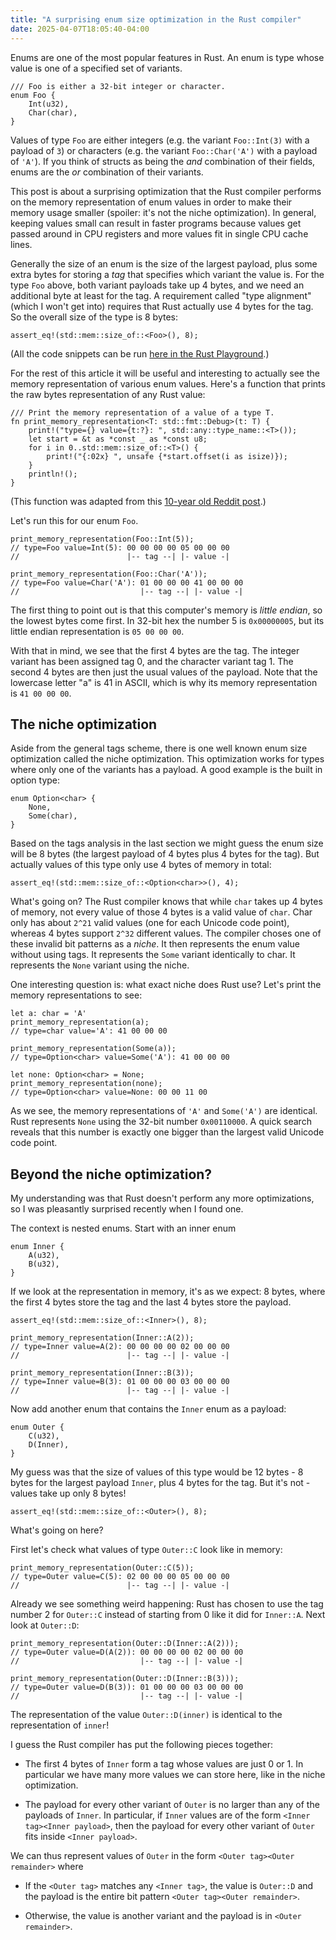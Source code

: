 ```yaml
---
title: "A surprising enum size optimization in the Rust compiler"
date: 2025-04-07T18:05:40-04:00
---
```



Enums are one of the most popular features in Rust.
An enum is type whose value is one of a specified set of variants.

```
/// Foo is either a 32-bit integer or character.
enum Foo {
    Int(u32),
    Char(char),
}
```

Values of type `Foo` are either
    integers (e.g. the variant `Foo::Int(3)` with a payload of `3`)
    or characters (e.g. the variant `Foo::Char('A')` with a payload of `'A'`).
If you think of structs as being the *and* combination of their fields,
    enums are the _or_ combination of their variants.

This post is about a surprising optimization that the Rust compiler
    performs on the memory representation of enum values
    in order to make their memory usage smaller
    (spoiler: it's not the niche optimization).
In general, keeping values small can result in faster programs because values get passed
    around in CPU registers and more values fit in single CPU cache lines.

Generally the size of an enum is the size of the largest payload,
    plus some extra bytes for storing a _tag_ that specifies which variant the value is.
For the type `Foo` above, both variant payloads take up 4 bytes,
    and we need an additional byte at least for the tag.
A requirement called "type alignment" (which I won't get into)
    requires that Rust actually use 4 bytes for the tag.
So the overall size of the type is 8 bytes:

```
assert_eq!(std::mem::size_of::<Foo>(), 8);
```

(All the code snippets can be run [here in the Rust Playground](https://play.rust-lang.org/?version=stable&mode=debug&edition=2024&gist=c5daeb2d75d83f9f5e1bdb9d46d77182).)

For the rest of this article it will be useful and interesting to actually see the memory
    representation of various enum values.
Here's a function that prints the raw bytes representation of any Rust value:

```
/// Print the memory representation of a value of a type T.
fn print_memory_representation<T: std::fmt::Debug>(t: T) {
    print!("type={} value={t:?}: ", std::any::type_name::<T>());
    let start = &t as *const _ as *const u8;
    for i in 0..std::mem::size_of::<T>() {
        print!("{:02x} ", unsafe {*start.offset(i as isize)});
    }
    println!();
}
```

(This function was adapted from this [10-year old Reddit post](https://www.reddit.com/r/rust/comments/2ngnmk/viewing_any_object_as_a_raw_memory_array).)

Let's run this for our enum `Foo`.

```
print_memory_representation(Foo::Int(5));
// type=Foo value=Int(5): 00 00 00 00 05 00 00 00
//                        |-- tag --| |- value -|

print_memory_representation(Foo::Char('A'));
// type=Foo value=Char('A'): 01 00 00 00 41 00 00 00 
//                           |-- tag --| |- value -|
```

The first thing to point out is that this computer's memory is _little endian_,
    so the lowest bytes come first.
In 32-bit hex the number 5 is `0x00000005`, but its little endian representation is `05 00 00 00`.

With that in mind, we see that the first 4 bytes are the tag.
The integer variant has been assigned tag 0,
and the character variant tag 1.
The second 4 bytes are then just the usual values of the payload.
Note that the lowercase letter "a" is 41 in ASCII,
    which is why its memory representation is `41 00 00 00`.

## The niche optimization

Aside from the general tags scheme,
    there is one well known enum size optimization called the niche optimization.
This optimization works for types where only one of the variants has a payload.
A good example is the built in option type:

```
enum Option<char> {
    None,
    Some(char),
}
```

Based on the tags analysis in the last section we might guess the enum size will be 8 bytes
    (the largest payload of 4 bytes plus 4 bytes for the tag).
But actually values of this type only use 4 bytes of memory in total:

```
assert_eq!(std::mem::size_of::<Option<char>>(), 4);
```

What's going on?
The Rust compiler knows that while `char` takes up 4 bytes of memory,
    not every value of those 4 bytes is a valid value of `char`.
Char only has about `2^21` valid values (one for each Unicode code point),
    whereas 4 bytes support `2^32` different values.
The compiler choses one of these invalid bit patterns as a _niche_.
It then represents the enum value without using tags.
It represents the `Some` variant identically to char.
It represents the `None` variant using the niche.

One interesting question is: what exact niche does Rust use?
Let's print the memory representations to see:

```
let a: char = 'A'
print_memory_representation(a);
// type=char value='A': 41 00 00 00 

print_memory_representation(Some(a));
// type=Option<char> value=Some('A'): 41 00 00 00 

let none: Option<char> = None;
print_memory_representation(none);
// type=Option<char> value=None: 00 00 11 00 
```

As we see, the memory representations of `'A'` and `Some('A')` are identical.
Rust represents `None` using the 32-bit number `0x00110000`.
A quick search reveals that this number is exactly one bigger than the largest
    valid Unicode code point.


## Beyond the niche optimization?

My understanding was that Rust doesn't perform any more optimizations,
    so I was pleasantly surprised recently when I found one.

The context is nested enums. Start with an inner enum

```
enum Inner {
    A(u32),
    B(u32),
}
```

If we look at the representation in memory,
    it's as we expect: 8 bytes, where the first 4 bytes store the tag
    and the last 4 bytes store the payload.

```
assert_eq!(std::mem::size_of::<Inner>(), 8);

print_memory_representation(Inner::A(2));
// type=Inner value=A(2): 00 00 00 00 02 00 00 00 
//                        |-- tag --| |- value -|

print_memory_representation(Inner::B(3));
// type=Inner value=B(3): 01 00 00 00 03 00 00 00 
//                        |-- tag --| |- value -|
```

Now add another enum that contains the `Inner` enum as a payload:

```
enum Outer {
    C(u32),
    D(Inner),
}
```

My guess was that the size of values of this type would be 12 bytes - 
    8 bytes for the largest payload `Inner`, plus 4 bytes for the tag.
But it's not - values take up only 8 bytes!

```
assert_eq!(std::mem::size_of::<Outer>(), 8);
```

What's going on here?

First let's check what values of type `Outer::C` look like in memory:

```
print_memory_representation(Outer::C(5));
// type=Outer value=C(5): 02 00 00 00 05 00 00 00
//                        |-- tag --| |- value -|
```

Already we see something weird happening:
    Rust has chosen to use the tag number 2 for `Outer::C`
    instead of starting from 0 like it did for `Inner::A`.
Next look at `Outer::D`:

```
print_memory_representation(Outer::D(Inner::A(2)));
// type=Outer value=D(A(2)): 00 00 00 00 02 00 00 00 
//                           |-- tag --| |- value -|

print_memory_representation(Outer::D(Inner::B(3)));
// type=Outer value=D(B(3)): 01 00 00 00 03 00 00 00 
//                           |-- tag --| |- value -|
```

The representation of the value `Outer::D(inner)`
    is identical to the representation of `inner`!



I guess the Rust compiler has put the following pieces together:

- The first 4 bytes of `Inner` form a tag whose
    values are just 0 or 1.
    In particular we have many more values we can store here, like in the niche optimization.

- The payload for every other variant of `Outer` is no larger than any of the payloads of `Inner`.
    In particular, if `Inner` values are of the form `<Inner tag><Inner payload>`,
    then the payload for every other variant of `Outer` fits inside `<Inner payload>`. 

We can thus represent values of `Outer` in the form `<Outer tag><Outer remainder>` where

- If the `<Outer tag>` matches any `<Inner tag>`, the value is `Outer::D` and the payload is the entire
    bit pattern `<Outer tag><Outer remainder>`.

- Otherwise, the value is another variant and the payload is in `<Outer remainder>`.
